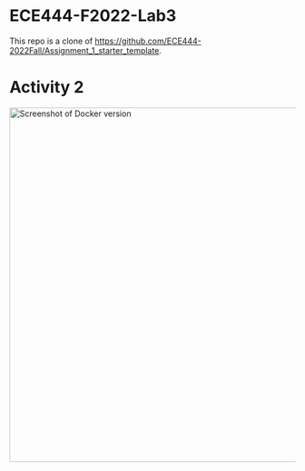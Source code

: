 # ECE444-F2022-Lab3

This repo is a clone of https://github.com/ECE444-2022Fall/Assignment_1_starter_template.

# Activity 2
<img width="625" alt="Screenshot of Docker version" src="https://user-images.githubusercontent.com/48219309/193140458-54bb77cf-d9f8-4c40-a486-cdd8bc6484b0.png">
